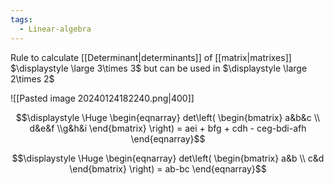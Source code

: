 ```yaml
---
tags:
  - Linear-algebra
---
```

Rule to calculate [[Determinant|determinants]] of [[matrix|matrixes]] $\displaystyle \large 3\times 3$ but can be used in $\displaystyle \large 2\times 2$

![[Pasted image 20240124182240.png|400]]

$$\displaystyle \Huge \begin{eqnarray} 
det\left(
\begin{bmatrix} a&b&c \\ d&e&f \\g&h&i \end{bmatrix}
\right)
= aei + bfg + cdh - ceg-bdi-afh
\end{eqnarray}$$

$$\displaystyle \Huge \begin{eqnarray} 
det\left(
\begin{bmatrix} a&b \\ c&d \end{bmatrix}
\right)
= ab-bc
\end{eqnarray}$$

